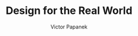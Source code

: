 ---
title: Design for the Real World
author: Victor Papanek
image: ../assets/images/placeholder-img.png
---